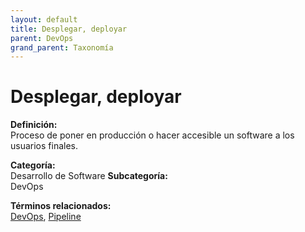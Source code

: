 ```yaml
---
layout: default
title: Desplegar, deployar
parent: DevOps
grand_parent: Taxonomía
---
```


# Desplegar, deployar

**Definición:**  
Proceso de poner en producción o hacer accesible un software a los usuarios finales.

**Categoría:**  
Desarrollo de Software 
**Subcategoría:**  
DevOps

**Términos relacionados:**  
[DevOps](https://maleniski.github.io/diccionario-angl-tec-mx/docs/taxonomia/desarrollo-de-software/devops/devops.html), [Pipeline](https://maleniski.github.io/diccionario-angl-tec-mx/docs/taxonomia/desarrollo-de-software/devops/pipeline.html)
